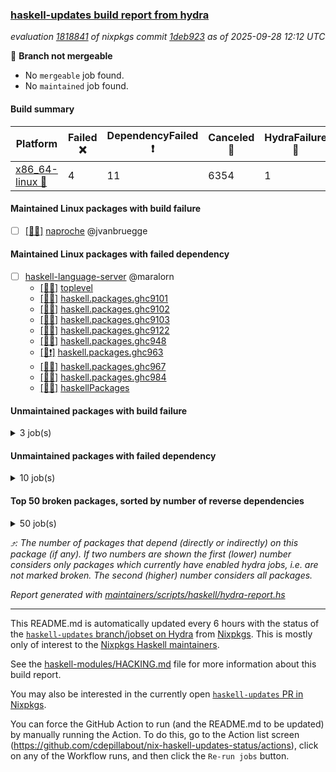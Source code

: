 ### [haskell-updates build report from hydra](https://hydra.nixos.org/jobset/nixpkgs/haskell-updates)
*evaluation [1818841](https://hydra.nixos.org/eval/1818841) of nixpkgs commit [1deb923](https://github.com/NixOS/nixpkgs/commits/1deb92346fcabee253bca127c316d2dabd1f8df1) as of 2025-09-28 12:12 UTC*

🔴 **Branch not mergeable**
  * No `mergeable` job found.
  * No `maintained` job found.

#### Build summary

 | Platform | Failed ❌ | DependencyFailed ❗ | Canceled 🚫 | HydraFailure 🚧 | Success ✅ | 
 | --- | --- | --- | --- | --- | --- | 
 | [x86_64-linux 🐧](https://hydra.nixos.org/eval/1818841?filter=.x86_64-linux) | 4 | 11 | 6354 | 1 | 852 | 
#### Maintained Linux packages with build failure
- [ ] [[🐧❌]](https://hydra.nixos.org/build/308383396) [naproche](https://hydra.nixos.org/eval/1818841?filter=naproche) @jvanbruegge
#### Maintained Linux packages with failed dependency
- [ ] [haskell-language-server](https://hydra.nixos.org/eval/1818841?filter=haskell-language-server) @maralorn
  - [[🐧🚫]](https://hydra.nixos.org/build/308376293) [toplevel](https://hydra.nixos.org/eval/1818841?filter=haskell-language-server)
  - [[🐧🚫]](https://hydra.nixos.org/build/308376163) [haskell.packages.ghc9101](https://hydra.nixos.org/eval/1818841?filter=haskell.packages.ghc9101.haskell-language-server)
  - [[🐧🚫]](https://hydra.nixos.org/build/308376192) [haskell.packages.ghc9102](https://hydra.nixos.org/eval/1818841?filter=haskell.packages.ghc9102.haskell-language-server)
  - [[🐧🚫]](https://hydra.nixos.org/build/308376166) [haskell.packages.ghc9103](https://hydra.nixos.org/eval/1818841?filter=haskell.packages.ghc9103.haskell-language-server)
  - [[🐧🚫]](https://hydra.nixos.org/build/308376240) [haskell.packages.ghc9122](https://hydra.nixos.org/eval/1818841?filter=haskell.packages.ghc9122.haskell-language-server)
  - [[🐧🚫]](https://hydra.nixos.org/build/308376230) [haskell.packages.ghc948](https://hydra.nixos.org/eval/1818841?filter=haskell.packages.ghc948.haskell-language-server)
  - [[🐧❗]](https://hydra.nixos.org/build/308376948) [haskell.packages.ghc963](https://hydra.nixos.org/eval/1818841?filter=haskell.packages.ghc963.haskell-language-server)
  - [[🐧🚫]](https://hydra.nixos.org/build/308376763) [haskell.packages.ghc967](https://hydra.nixos.org/eval/1818841?filter=haskell.packages.ghc967.haskell-language-server)
  - [[🐧🚫]](https://hydra.nixos.org/build/308377189) [haskell.packages.ghc984](https://hydra.nixos.org/eval/1818841?filter=haskell.packages.ghc984.haskell-language-server)
  - [[🐧🚫]](https://hydra.nixos.org/build/308379376) [haskellPackages](https://hydra.nixos.org/eval/1818841?filter=haskellPackages.haskell-language-server)
#### Unmaintained packages with build failure
<details><summary>3 job(s) </summary>

- [ ] [[🐧❌]](https://hydra.nixos.org/build/308380461) [haskellPackages.microlens-pro](https://hydra.nixos.org/eval/1818841?filter=haskellPackages.microlens-pro)  ⤴️ 340 | 396
- [ ] [[🐧❌]](https://hydra.nixos.org/build/308383265) [haskellPackages.xml-html-qq](https://hydra.nixos.org/eval/1818841?filter=haskellPackages.xml-html-qq)  ⤴️ 0 | 1
- [ ] [[🐧❌]](https://hydra.nixos.org/build/308382849) [haskellPackages.typed-gui](https://hydra.nixos.org/eval/1818841?filter=haskellPackages.typed-gui) 
</details>

#### Unmaintained packages with failed dependency
<details><summary>10 job(s) </summary>

- [ ] [[🐧❗]](https://hydra.nixos.org/build/308376804) [haskellPackages.amazonka-core](https://hydra.nixos.org/eval/1818841?filter=haskellPackages.amazonka-core)  ⤴️ 338 | 394
- [ ] [[🐧❗]](https://hydra.nixos.org/build/308376743) [haskellPackages.amazonka-applicationcostprofiler](https://hydra.nixos.org/eval/1818841?filter=haskellPackages.amazonka-applicationcostprofiler) 
- [ ] [[🐧❗]](https://hydra.nixos.org/build/308376757) [haskellPackages.amazonka-batch](https://hydra.nixos.org/eval/1818841?filter=haskellPackages.amazonka-batch) 
- [ ] [[🐧❗]](https://hydra.nixos.org/build/308376771) [haskellPackages.amazonka-clouddirectory](https://hydra.nixos.org/eval/1818841?filter=haskellPackages.amazonka-clouddirectory) 
- [ ] [[🐧❗]](https://hydra.nixos.org/build/308376787) [haskellPackages.amazonka-codepipeline](https://hydra.nixos.org/eval/1818841?filter=haskellPackages.amazonka-codepipeline) 
- [ ] [[🐧❗]](https://hydra.nixos.org/build/308376890) [haskellPackages.amazonka-gamelift](https://hydra.nixos.org/eval/1818841?filter=haskellPackages.amazonka-gamelift) 
- [ ] [[🐧❗]](https://hydra.nixos.org/build/308376894) [haskellPackages.amazonka-ivschat](https://hydra.nixos.org/eval/1818841?filter=haskellPackages.amazonka-ivschat) 
- [ ] [[🐧❗]](https://hydra.nixos.org/build/308376952) [haskellPackages.amazonka-opensearchserverless](https://hydra.nixos.org/eval/1818841?filter=haskellPackages.amazonka-opensearchserverless) 
- [ ] [[🐧❗]](https://hydra.nixos.org/build/308377030) [haskellPackages.amazonka-ssm-incidents](https://hydra.nixos.org/eval/1818841?filter=haskellPackages.amazonka-ssm-incidents) 
- [ ] [[🐧❗]](https://hydra.nixos.org/build/308377042) [haskellPackages.amazonka-test](https://hydra.nixos.org/eval/1818841?filter=haskellPackages.amazonka-test) 
</details>

#### Top 50 broken packages, sorted by number of reverse dependencies
<details><summary>50 job(s) </summary>

[haskell98](https://packdeps.haskellers.com/reverse/haskell98) ⤴️ 152  
[failure](https://packdeps.haskellers.com/reverse/failure) ⤴️ 72  
[enumerator](https://packdeps.haskellers.com/reverse/enumerator) ⤴️ 56  
[connection](https://packdeps.haskellers.com/reverse/connection) ⤴️ 49  
[util](https://packdeps.haskellers.com/reverse/util) ⤴️ 49  
[derive](https://packdeps.haskellers.com/reverse/derive) ⤴️ 48  
[fclabels](https://packdeps.haskellers.com/reverse/fclabels) ⤴️ 47  
[accelerate](https://packdeps.haskellers.com/reverse/accelerate) ⤴️ 42  
[syb-with-class](https://packdeps.haskellers.com/reverse/syb-with-class) ⤴️ 42  
[MonadCatchIO-transformers](https://packdeps.haskellers.com/reverse/MonadCatchIO-transformers) ⤴️ 41  
[TypeCompose](https://packdeps.haskellers.com/reverse/TypeCompose) ⤴️ 41  
[PrimitiveArray](https://packdeps.haskellers.com/reverse/PrimitiveArray) ⤴️ 35  
[crypto-random](https://packdeps.haskellers.com/reverse/crypto-random) ⤴️ 35  
[dual](https://packdeps.haskellers.com/reverse/dual) ⤴️ 32  
[hsp](https://packdeps.haskellers.com/reverse/hsp) ⤴️ 32  
[language-ecmascript](https://packdeps.haskellers.com/reverse/language-ecmascript) ⤴️ 31  
[hw-int](https://packdeps.haskellers.com/reverse/hw-int) ⤴️ 29  
[hw-string-parse](https://packdeps.haskellers.com/reverse/hw-string-parse) ⤴️ 29  
[iteratee](https://packdeps.haskellers.com/reverse/iteratee) ⤴️ 29  
[composite-base](https://packdeps.haskellers.com/reverse/composite-base) ⤴️ 28  
[hw-bits](https://packdeps.haskellers.com/reverse/hw-bits) ⤴️ 28  
[regexpr](https://packdeps.haskellers.com/reverse/regexpr) ⤴️ 27  
[text-format](https://packdeps.haskellers.com/reverse/text-format) ⤴️ 27  
[crypto-numbers](https://packdeps.haskellers.com/reverse/crypto-numbers) ⤴️ 25  
[either-unwrap](https://packdeps.haskellers.com/reverse/either-unwrap) ⤴️ 25  
[universum](https://packdeps.haskellers.com/reverse/universum) ⤴️ 25  
[bits-extra](https://packdeps.haskellers.com/reverse/bits-extra) ⤴️ 23  
[Crypto](https://packdeps.haskellers.com/reverse/Crypto) ⤴️ 22  
[crypto-pubkey](https://packdeps.haskellers.com/reverse/crypto-pubkey) ⤴️ 22  
[haskelldb](https://packdeps.haskellers.com/reverse/haskelldb) ⤴️ 22  
[wxdirect](https://packdeps.haskellers.com/reverse/wxdirect) ⤴️ 22  
[BiobaseTypes](https://packdeps.haskellers.com/reverse/BiobaseTypes) ⤴️ 21  
[alg](https://packdeps.haskellers.com/reverse/alg) ⤴️ 21  
[hw-rankselect-base](https://packdeps.haskellers.com/reverse/hw-rankselect-base) ⤴️ 21  
[libxml-sax](https://packdeps.haskellers.com/reverse/libxml-sax) ⤴️ 21  
[wxc](https://packdeps.haskellers.com/reverse/wxc) ⤴️ 21  
[biocore](https://packdeps.haskellers.com/reverse/biocore) ⤴️ 20  
[hw-excess](https://packdeps.haskellers.com/reverse/hw-excess) ⤴️ 20  
[wxcore](https://packdeps.haskellers.com/reverse/wxcore) ⤴️ 20  
[attoparsec-enumerator](https://packdeps.haskellers.com/reverse/attoparsec-enumerator) ⤴️ 19  
[cprng-aes](https://packdeps.haskellers.com/reverse/cprng-aes) ⤴️ 19  
[fay](https://packdeps.haskellers.com/reverse/fay) ⤴️ 19  
[hsx2hs](https://packdeps.haskellers.com/reverse/hsx2hs) ⤴️ 19  
[hw-balancedparens](https://packdeps.haskellers.com/reverse/hw-balancedparens) ⤴️ 19  
[ixset](https://packdeps.haskellers.com/reverse/ixset) ⤴️ 19  
[mmsyn2](https://packdeps.haskellers.com/reverse/mmsyn2) ⤴️ 19  
[wx](https://packdeps.haskellers.com/reverse/wx) ⤴️ 19  
[BiobaseENA](https://packdeps.haskellers.com/reverse/BiobaseENA) ⤴️ 18  
[asn1-data](https://packdeps.haskellers.com/reverse/asn1-data) ⤴️ 18  
[bytestring-show](https://packdeps.haskellers.com/reverse/bytestring-show) ⤴️ 18  
</details>


*⤴️: The number of packages that depend (directly or indirectly) on this package (if any). If two numbers are shown the first (lower) number considers only packages which currently have enabled hydra jobs, i.e. are not marked broken. The second (higher) number considers all packages.*

*Report generated with [maintainers/scripts/haskell/hydra-report.hs](https://github.com/NixOS/nixpkgs/blob/haskell-updates/maintainers/scripts/haskell/hydra-report.hs)*


----------------------------------------------------------------------

This README.md is automatically updated every 6 hours with the status of the
[`haskell-updates` branch/jobset on Hydra](https://hydra.nixos.org/jobset/nixpkgs/haskell-updates)
from [Nixpkgs](https://github.com/NixOS/nixpkgs).  This is mostly only of
interest to the [Nixpkgs Haskell maintainers](https://github.com/orgs/NixOS/teams/haskell).

See the
[haskell-modules/HACKING.md](https://github.com/NixOS/nixpkgs/blob/haskell-updates/pkgs/development/haskell-modules/HACKING.md)
file for more information about this build report.

You may also be interested in the currently open
[`haskell-updates` PR in Nixpkgs](https://github.com/nixos/nixpkgs/pulls?q=is%3Apr+is%3Aopen+head%3Ahaskell-updates).

You can force the GitHub Action to run (and the README.md to be updated) by
manually running the Action.  To do this, go to the Action list screen
(https://github.com/cdepillabout/nix-haskell-updates-status/actions),
click on any of the Workflow runs, and then click the `Re-run jobs` button.
